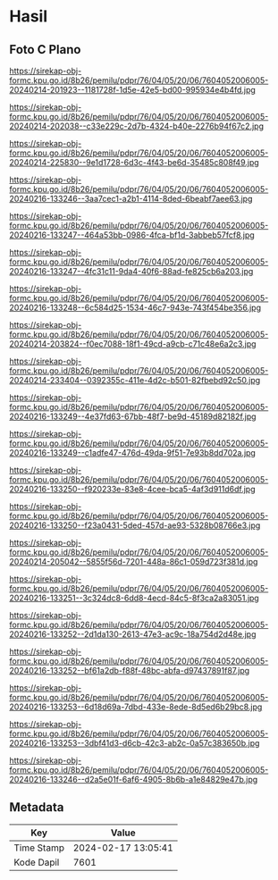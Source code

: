 # Hasil

## Foto C Plano

https://sirekap-obj-formc.kpu.go.id/8b26/pemilu/pdpr/76/04/05/20/06/7604052006005-20240214-201923--1181728f-1d5e-42e5-bd00-995934e4b4fd.jpg

https://sirekap-obj-formc.kpu.go.id/8b26/pemilu/pdpr/76/04/05/20/06/7604052006005-20240214-202038--c33e229c-2d7b-4324-b40e-2276b94f67c2.jpg

https://sirekap-obj-formc.kpu.go.id/8b26/pemilu/pdpr/76/04/05/20/06/7604052006005-20240214-225830--9e1d1728-6d3c-4f43-be6d-35485c808f49.jpg

https://sirekap-obj-formc.kpu.go.id/8b26/pemilu/pdpr/76/04/05/20/06/7604052006005-20240216-133246--3aa7cec1-a2b1-4114-8ded-6beabf7aee63.jpg

https://sirekap-obj-formc.kpu.go.id/8b26/pemilu/pdpr/76/04/05/20/06/7604052006005-20240216-133247--464a53bb-0986-4fca-bf1d-3abbeb57fcf8.jpg

https://sirekap-obj-formc.kpu.go.id/8b26/pemilu/pdpr/76/04/05/20/06/7604052006005-20240216-133247--4fc31c11-9da4-40f6-88ad-fe825cb6a203.jpg

https://sirekap-obj-formc.kpu.go.id/8b26/pemilu/pdpr/76/04/05/20/06/7604052006005-20240216-133248--6c584d25-1534-46c7-943e-743f454be356.jpg

https://sirekap-obj-formc.kpu.go.id/8b26/pemilu/pdpr/76/04/05/20/06/7604052006005-20240214-203824--f0ec7088-18f1-49cd-a9cb-c71c48e6a2c3.jpg

https://sirekap-obj-formc.kpu.go.id/8b26/pemilu/pdpr/76/04/05/20/06/7604052006005-20240214-233404--0392355c-411e-4d2c-b501-82fbebd92c50.jpg

https://sirekap-obj-formc.kpu.go.id/8b26/pemilu/pdpr/76/04/05/20/06/7604052006005-20240216-133249--4e37fd63-67bb-48f7-be9d-45189d82182f.jpg

https://sirekap-obj-formc.kpu.go.id/8b26/pemilu/pdpr/76/04/05/20/06/7604052006005-20240216-133249--c1adfe47-476d-49da-9f51-7e93b8dd702a.jpg

https://sirekap-obj-formc.kpu.go.id/8b26/pemilu/pdpr/76/04/05/20/06/7604052006005-20240216-133250--f920233e-83e8-4cee-bca5-4af3d911d6df.jpg

https://sirekap-obj-formc.kpu.go.id/8b26/pemilu/pdpr/76/04/05/20/06/7604052006005-20240216-133250--f23a0431-5ded-457d-ae93-5328b08766e3.jpg

https://sirekap-obj-formc.kpu.go.id/8b26/pemilu/pdpr/76/04/05/20/06/7604052006005-20240214-205042--5855f56d-7201-448a-86c1-059d723f381d.jpg

https://sirekap-obj-formc.kpu.go.id/8b26/pemilu/pdpr/76/04/05/20/06/7604052006005-20240216-133251--3c324dc8-6dd8-4ecd-84c5-8f3ca2a83051.jpg

https://sirekap-obj-formc.kpu.go.id/8b26/pemilu/pdpr/76/04/05/20/06/7604052006005-20240216-133252--2d1da130-2613-47e3-ac9c-18a754d2d48e.jpg

https://sirekap-obj-formc.kpu.go.id/8b26/pemilu/pdpr/76/04/05/20/06/7604052006005-20240216-133252--bf61a2db-f88f-48bc-abfa-d97437891f87.jpg

https://sirekap-obj-formc.kpu.go.id/8b26/pemilu/pdpr/76/04/05/20/06/7604052006005-20240216-133253--6d18d69a-7dbd-433e-8ede-8d5ed6b29bc8.jpg

https://sirekap-obj-formc.kpu.go.id/8b26/pemilu/pdpr/76/04/05/20/06/7604052006005-20240216-133253--3dbf41d3-d6cb-42c3-ab2c-0a57c383650b.jpg

https://sirekap-obj-formc.kpu.go.id/8b26/pemilu/pdpr/76/04/05/20/06/7604052006005-20240216-133246--d2a5e01f-6af6-4905-8b6b-a1e84829e47b.jpg


## Metadata

| Key        | Value               |
| ---------- | ------------------- |
| Time Stamp | 2024-02-17 13:05:41 |
| Kode Dapil | 7601                |



